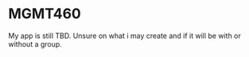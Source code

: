 # MGMT460
My app is still TBD. Unsure on what i may create and if it will be with or without a group.
